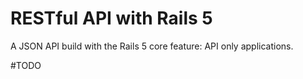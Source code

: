 # RESTful API with Rails 5
A JSON API build with the Rails 5 core feature: API only applications.

#TODO
